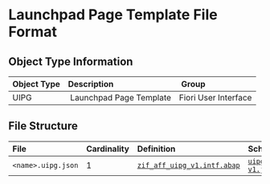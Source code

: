 # Launchpad Page Template File Format

## Object Type Information

Object Type | Description | Group
:--- | :--- | :---
UIPG | Launchpad Page Template | Fiori User Interface

## File Structure

File | Cardinality | Definition | Schema | Example
:--- | :--- | :--- | :--- | :---
`<name>.uipg.json` | 1 | [`zif_aff_uipg_v1.intf.abap`](./type/zif_aff_uipg_v1.intf.abap) | [`uipg-v1.json`](./uipg-v1.json) | [z_page_template_example.uipg.json](./examples/z_aff_example_uipg.uipg.json)

